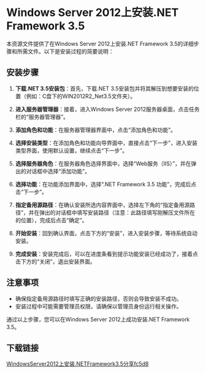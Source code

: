 # Windows Server 2012上安装.NET Framework 3.5

本资源文件提供了在Windows Server 2012上安装.NET Framework 3.5的详细步骤和所需文件。以下是安装过程的简要说明：

## 安装步骤

1. **下载.NET 3.5安装包**：首先，下载.NET 3.5安装包并将其解压到想要安装的位置（例如：C盘下的WIN2012R2_Net3.5文件夹）。

2. **进入服务器管理器**：接着，进入Windows Server 2012服务器桌面，点击任务栏的“服务器管理器”。

3. **添加角色和功能**：在服务器管理器界面中，点击“添加角色和功能”。

4. **选择安装类型**：在添加角色和功能向导界面中，直接点击“下一步”，进入安装类型界面，使用默认设置，继续点击“下一步”。

5. **选择服务器角色**：在服务器角色选择界面中，选择“Web服务（IIS）”，并在弹出的对话框中选择“添加功能”。

6. **选择功能**：在功能添加界面中，选择“.NET Framework 3.5 功能”，完成后点击“下一步”。

7. **指定备用源路径**：在确认安装所选内容界面中，选择左下角的“指定备用源路径”，并在弹出的对话框中填写安装路径（注意：此路径填写刚解压文件所在的位置），完成后点击“确定”。

8. **开始安装**：回到确认界面，点击下方的“安装”，进入安装步骤，等待系统自动安装。

9. **完成安装**：安装完成后，可以在进度条看到提示功能安装已经成功了，接着点击下方的“关闭”，退出安装界面。

## 注意事项

- 确保指定备用源路径时填写正确的安装路径，否则会导致安装不成功。
- 安装过程中可能需要管理员权限，请确保以管理员身份运行相关操作。

通过以上步骤，您可以在Windows Server 2012上成功安装.NET Framework 3.5。

## 下载链接

[WindowsServer2012上安装.NETFramework3.5分享fc5d8](https://pan.quark.cn/s/4cb680936ca9)